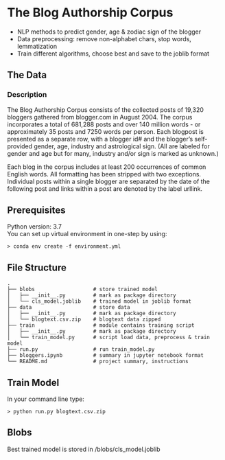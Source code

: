 # The Blog Authorship Corpus
* NLP methods to predict gender, age & zodiac sign of the blogger
* Data preprocessing: remove non-alphabet chars, stop words, lemmatization
* Train different algorithms, choose best and save to the joblib format

## The Data
### Description
The Blog Authorship Corpus consists of the collected posts of 19,320 bloggers gathered from blogger.com in August 2004. The corpus incorporates a total of 681,288 posts and over 140 million words - or approximately 35 posts and 7250 words per person. Each blogpost is presented as a separate row, with a blogger id# and the blogger’s self-provided gender, age, industry and astrological sign. (All are labeled for gender and age but for many, industry and/or sign is marked as unknown.)

Each blog in the corpus includes at least 200 occurrences of common English words. All formatting has been stripped with two exceptions. Individual posts within a single blogger are separated by the date of the following post and links within a post are denoted by the label urllink.


## Prerequisites
Python version: 3.7      
You can set up virtual environment in one-step by using:
```
> conda env create -f environment.yml
```

## File Structure
    .
    ├── blobs                   # store trained model
    │   ├── __init__.py         # mark as package directory
    │   └── cls_model.joblib    # trained model in joblib format
    ├── data                    # store data
    │   ├── __init__.py         # mark as package directory
    │   └── blogtext.csv.zip    # blogtext data zipped
    ├── train                   # module contains training script
    │   ├── __init__.py         # mark as package directory
    │   └── train_model.py      # script load data, preprocess & train model
    ├── run.py                  # run train_model.py
    ├── bloggers.ipynb          # summary in jupyter notebook format
    └── README.md               # project summary, instructions


## Train Model
In your command line type:
```
> python run.py blogtext.csv.zip
```

## Blobs
Best trained model is stored in /blobs/cls_model.joblib
